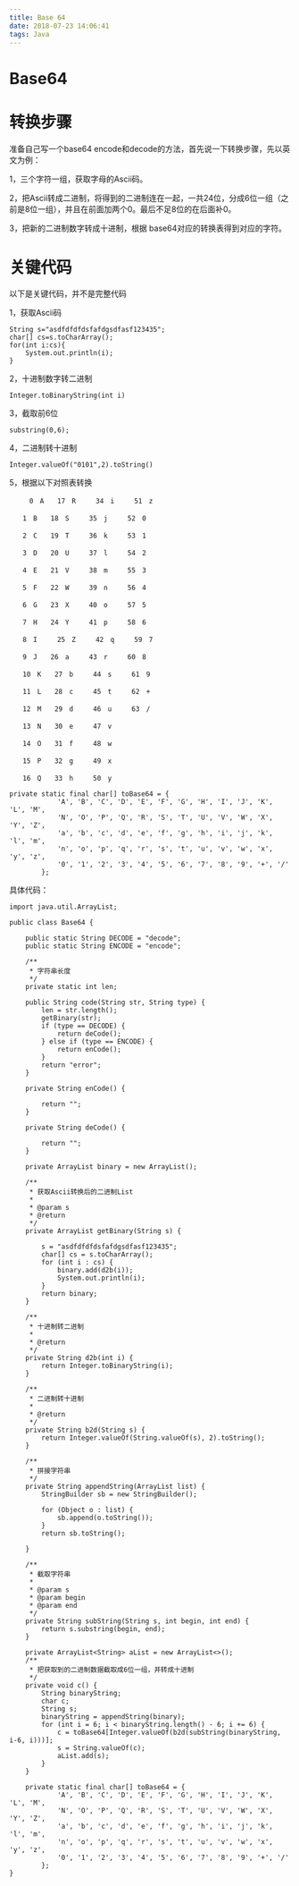 ```yaml
---
title: Base 64
date: 2018-07-23 14:06:41
tags: Java
---
```


# Base64

# 转换步骤

准备自己写一个base64 encode和decode的方法，首先说一下转换步骤，先以英文为例：

1，三个字符一组，获取字母的Ascii码。

2，把Ascii转成二进制，将得到的二进制连在一起，一共24位，分成6位一组（之前是8位一组），并且在前面加两个0。最后不足8位的在后面补0。

3，把新的二进制数字转成十进制，根据 base64对应的转换表得到对应的字符。

# 关键代码

以下是关键代码，并不是完整代码

1，获取Ascii码

    String s="asdfdfdfdsfafdgsdfasf123435";
    char[] cs=s.toCharArray();
    for(int i:cs){
    	System.out.println(i);
    }

2，十进制数字转二进制

    Integer.toBinaryString(int i)

3，截取前6位

    substring(0,6);

4，二进制转十进制

    Integer.valueOf("0101",2).toString()

5，根据以下对照表转换

    	 0　A　　17　R　　　34　i　　　51　z
    
    　　1　B　　18　S　　　35　j　　　52　0
    
    　　2　C　　19　T　　　36　k　　　53　1
    
    　　3　D　　20　U　　　37　l　　　54　2
    
    　　4　E　　21　V　　　38　m　　　55　3
    
    　　5　F　　22　W　　　39　n　　　56　4
    
    　　6　G　　23　X　　　40　o　　　57　5
    
    　　7　H　　24　Y　　　41　p　　　58　6
    
    　　8　I　　　25　Z　　　42　q　　　59　7
    
    　　9　J　　26　a　　　43　r　　　60　8
    
    　　10　K　　27　b　　　44　s　　　61　9
    
    　　11　L　　28　c　　　45　t　　　62　+
    
    　　12　M　　29　d　　　46　u　　　63　/
    
    　　13　N　　30　e　　　47　v
    
    　　14　O　　31　f　　　48　w　　　
    
    　　15　P　　32　g　　　49　x
    
    　　16　Q　　33　h　　　50　y

    private static final char[] toBase64 = {
                'A', 'B', 'C', 'D', 'E', 'F', 'G', 'H', 'I', 'J', 'K', 'L', 'M',
                'N', 'O', 'P', 'Q', 'R', 'S', 'T', 'U', 'V', 'W', 'X', 'Y', 'Z',
                'a', 'b', 'c', 'd', 'e', 'f', 'g', 'h', 'i', 'j', 'k', 'l', 'm',
                'n', 'o', 'p', 'q', 'r', 's', 't', 'u', 'v', 'w', 'x', 'y', 'z',
                '0', '1', '2', '3', '4', '5', '6', '7', '8', '9', '+', '/'
            };

具体代码：

    import java.util.ArrayList;
    
    public class Base64 {
    
    	public static String DECODE = "decode";
    	public static String ENCODE = "encode";
    
    	/**
    	 * 字符串长度
    	 */
    	private static int len;
    
    	public String code(String str, String type) {
    		len = str.length();
    		getBinary(str);
    		if (type == DECODE) {
    			return deCode();
    		} else if (type == ENCODE) {
    			return enCode();
    		}
    		return "error";
    	}
    
    	private String enCode() {
    
    		return "";
    	}
    
    	private String deCode() {
    
    		return "";
    	}
    
    	private ArrayList binary = new ArrayList();
    
    	/**
    	 * 获取Ascii转换后的二进制List
    	 * 
    	 * @param s
    	 * @return
    	 */
    	private ArrayList getBinary(String s) {
    
    		s = "asdfdfdfdsfafdgsdfasf123435";
    		char[] cs = s.toCharArray();
    		for (int i : cs) {
    			binary.add(d2b(i));
    			System.out.println(i);
    		}
    		return binary;
    	}
    
    	/**
    	 * 十进制转二进制
    	 * 
    	 * @return
    	 */
    	private String d2b(int i) {
    		return Integer.toBinaryString(i);
    	}
    
    	/**
    	 * 二进制转十进制
    	 * 
    	 * @return
    	 */
    	private String b2d(String s) {
    		return Integer.valueOf(String.valueOf(s), 2).toString();
    	}
    
    	/**
    	 * 拼接字符串
    	 */
    	private String appendString(ArrayList list) {
    		StringBuilder sb = new StringBuilder();
    
    		for (Object o : list) {
    			sb.append(o.toString());
    		}
    		return sb.toString();
    
    	}
    
    	/**
    	 * 截取字符串
    	 * 
    	 * @param s
    	 * @param begin
    	 * @param end
    	 */
    	private String subString(String s, int begin, int end) {
    		return s.substring(begin, end);
    	}
    
    	private ArrayList<String> aList = new ArrayList<>();
    	/**
    	 * 把获取到的二进制数据截取成6位一组，并转成十进制
    	 */
    	private void c() {
    		String binaryString;
    		char c;
    		String s;
    		binaryString = appendString(binary);
    		for (int i = 6; i < binaryString.length() - 6; i += 6) {
    			c = toBase64[Integer.valueOf(b2d(subString(binaryString, i-6, i)))];
    			s = String.valueOf(c);
    			aList.add(s);
    		}
    	}
    	
    	private static final char[] toBase64 = {
                'A', 'B', 'C', 'D', 'E', 'F', 'G', 'H', 'I', 'J', 'K', 'L', 'M',
                'N', 'O', 'P', 'Q', 'R', 'S', 'T', 'U', 'V', 'W', 'X', 'Y', 'Z',
                'a', 'b', 'c', 'd', 'e', 'f', 'g', 'h', 'i', 'j', 'k', 'l', 'm',
                'n', 'o', 'p', 'q', 'r', 's', 't', 'u', 'v', 'w', 'x', 'y', 'z',
                '0', '1', '2', '3', '4', '5', '6', '7', '8', '9', '+', '/'
            };
    }